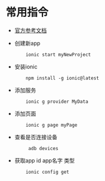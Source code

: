 # 常用指令

* [官方参考文档](https://ionicframework.com/docs/cli/)

* 创建新app
    ```
        ionic start myNewProject
    ```

* 安装ionic
    ```
        npm install -g ionic@latest
    ```

* 添加服务
    ```
        ionic g provider MyData 
    ```
* 添加页面
    ```
        ionic g page myPage 
    ```

* 查看是否连接设备
    ``` 
         adb devices
    ``` 
* 获取app id  app名字 类型 
    ```
        ionic config get
    ```
